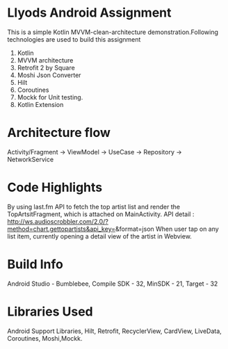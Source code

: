 # Llyods Android Assignment

This is a simple Kotlin MVVM-clean-architecture demonstration.Following technologies are used to
build this assignment

1. Kotlin
2. MVVM architecture
3. Retrofit 2 by Square
4. Moshi Json Converter
5. Hilt
6. Coroutines
7. Mockk for Unit testing.
8. Kotlin Extension


# Architecture flow
Activity/Fragment -> ViewModel -> UseCase -> Repository -> NetworkService


# Code Highlights
By using last.fm API to fetch the top artist list and render the TopArtsitFragment, which is
attached on MainActivity.
API detail : http://ws.audioscrobbler.com/2.0/?method=chart.gettopartists&api_key=<API-Key>&format=json
When user tap on any list item, currently opening a detail view of the artist in Webview.


# Build Info
Android Studio - Bumblebee, Compile SDK - 32, MinSDK - 21, Target - 32

# Libraries Used
Android Support Libraries, Hilt, Retrofit, RecyclerView, CardView, LiveData, Coroutines, Moshi,Mockk.